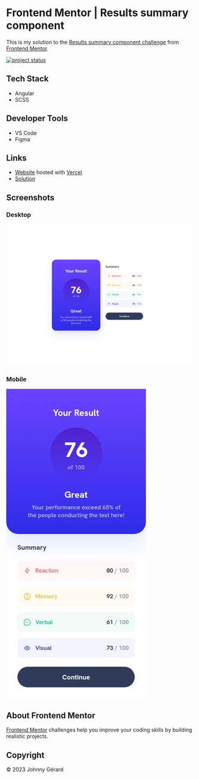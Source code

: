 # Frontend Mentor | Results summary component
This is my solution to the [Results summary component challenge](https://www.frontendmentor.io/challenges/results-summary-component-CE_K6s0maV) from [Frontend Mentor](https://www.frontendmentor.io/).

[![project status](https://img.shields.io/badge/status-solution%20published-success?style=for-the-badge)](https://fem-results-summary-component-jgerard.vercel.app)

## Tech Stack
 - Angular
 - SCSS

## Developer Tools
 - VS Code
 - Figma

## Links
 - [Website](https://fem-results-summary-component-jgerard.vercel.app) hosted with [Vercel](https://vercel.com/)
 - [Solution](https://www.frontendmentor.io/solutions/results-summary-component-Ke1u3OJ9ab)

## Screenshots
### Desktop
![desktop screenshot](screenshots/desktop.webp)
### Mobile
![mobile screenshot](screenshots/mobile.webp)

## About Frontend Mentor
[Frontend Mentor](https://www.frontendmentor.io/) challenges help you improve your coding skills by building realistic projects.

## Copyright
© 2023 Johnny Gérard
